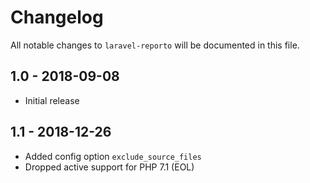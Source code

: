 # Changelog

All notable changes to `laravel-reporto` will be documented in this file.

## 1.0 - 2018-09-08
- Initial release

## 1.1 - 2018-12-26
- Added config option `exclude_source_files`
- Dropped active support for PHP 7.1 (EOL)